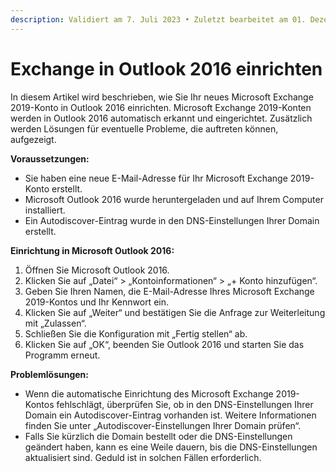 ```yaml
---
description: Validiert am 7. Juli 2023 • Zuletzt bearbeitet am 01. Dezember 2023
---
```


# Exchange in Outlook 2016 einrichten

In diesem Artikel wird beschrieben, wie Sie Ihr neues Microsoft Exchange 2019-Konto in Outlook 2016 einrichten. Microsoft Exchange 2019-Konten werden in Outlook 2016 automatisch erkannt und eingerichtet. Zusätzlich werden Lösungen für eventuelle Probleme, die auftreten können, aufgezeigt.

**Voraussetzungen:**

* Sie haben eine neue E-Mail-Adresse für Ihr Microsoft Exchange 2019-Konto erstellt.
* Microsoft Outlook 2016 wurde heruntergeladen und auf Ihrem Computer installiert.
* Ein Autodiscover-Eintrag wurde in den DNS-Einstellungen Ihrer Domain erstellt.

**Einrichtung in Microsoft Outlook 2016:**

1. Öffnen Sie Microsoft Outlook 2016.
2. Klicken Sie auf „Datei“ > „Kontoinformationen“ > „+ Konto hinzufügen“.
3. Geben Sie Ihren Namen, die E-Mail-Adresse Ihres Microsoft Exchange 2019-Kontos und Ihr Kennwort ein.
4. Klicken Sie auf „Weiter“ und bestätigen Sie die Anfrage zur Weiterleitung mit „Zulassen“.
5. Schließen Sie die Konfiguration mit „Fertig stellen“ ab.
6. Klicken Sie auf „OK“, beenden Sie Outlook 2016 und starten Sie das Programm erneut.

**Problemlösungen:**

* Wenn die automatische Einrichtung des Microsoft Exchange 2019-Kontos fehlschlägt, überprüfen Sie, ob in den DNS-Einstellungen Ihrer Domain ein Autodiscover-Eintrag vorhanden ist. Weitere Informationen finden Sie unter „Autodiscover-Einstellungen Ihrer Domain prüfen“.
* Falls Sie kürzlich die Domain bestellt oder die DNS-Einstellungen geändert haben, kann es eine Weile dauern, bis die DNS-Einstellungen aktualisiert sind. Geduld ist in solchen Fällen erforderlich.
